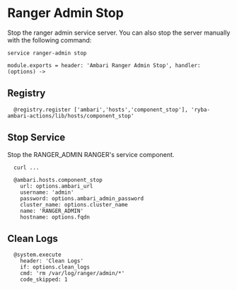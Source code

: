 # Ranger Admin Stop

Stop the ranger admin service server. You can also stop the server
manually with the following command:

```
service ranger-admin stop
```

    module.exports = header: 'Ambari Ranger Admin Stop', handler: (options) ->
    
## Registry

      @registry.register ['ambari','hosts','component_stop'], 'ryba-ambari-actions/lib/hosts/component_stop'

## Stop Service

Stop the RANGER_ADMIN RANGER's service component. 
```
  curl ...
```

      @ambari.hosts.component_stop
        url: options.ambari_url
        username: 'admin'
        password: options.ambari_admin_password
        cluster_name: options.cluster_name
        name: 'RANGER_ADMIN'
        hostname: options.fqdn

## Clean Logs

      @system.execute
        header: 'Clean Logs'
        if: options.clean_logs
        cmd: 'rm /var/log/ranger/admin/*'
        code_skipped: 1
